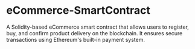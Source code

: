 # eCommerce-SmartContract
A Solidity-based eCommerce smart contract that allows users to register, buy, and confirm product delivery on the blockchain. It ensures secure transactions using Ethereum's built-in payment system. 
